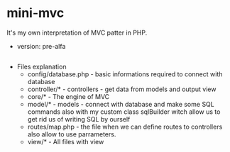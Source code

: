 # mini-mvc

It's my own interpretation of MVC patter in PHP.
* version: pre-alfa

## 

* Files explanation
    * config/database.php - basic informations required to connect with database
    * controller/* - controllers - get data from models and output view
    * core/* - The engine of MVC
    * model/* - models - connect with database and make some SQL commands also with my custom class sqlBuilder witch allow us to get rid us of writing SQL by ourself
    * routes/map.php - the file when we can define routes to controllers also allow to use parrameters.
    * view/* - All files with view